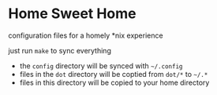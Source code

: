 
# Home Sweet Home

configuration files for a homely \*nix experience

just run `make` to sync everything
 - the `config` directory will be synced with `~/.config`
 - files in the `dot` directory will be coptied from `dot/*` to `~/.*`
 - files in this directory will be copied to your home directory

